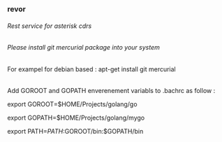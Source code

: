### revor
###### Rest service for asterisk cdrs

###### Please install git mercurial package into your system
For exampel for debian based : apt-get install git mercurial
######
Add GOROOT and GOPATH enverenement variabls to .bachrc as follow :

export GOROOT=$HOME/Projects/golang/go

export GOPATH=$HOME/Projects/golang/mygo

export PATH=$PATH:$GOROOT/bin:$GOPATH/bin

